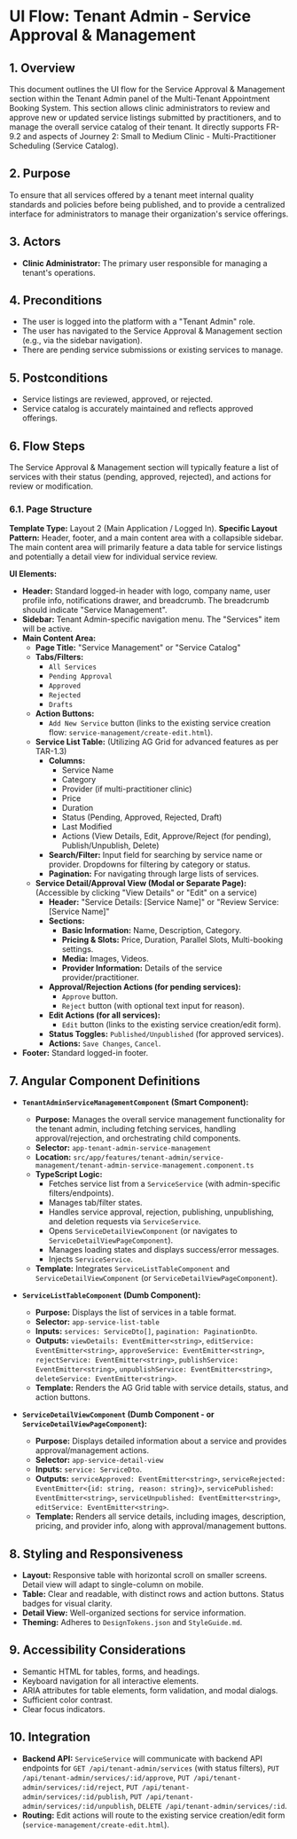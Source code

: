 # UI Flow: Tenant Admin - Service Approval & Management

## 1. Overview

This document outlines the UI flow for the Service Approval & Management section within the Tenant Admin panel of the Multi-Tenant Appointment Booking System. This section allows clinic administrators to review and approve new or updated service listings submitted by practitioners, and to manage the overall service catalog of their tenant. It directly supports FR-9.2 and aspects of Journey 2: Small to Medium Clinic - Multi-Practitioner Scheduling (Service Catalog).

## 2. Purpose

To ensure that all services offered by a tenant meet internal quality standards and policies before being published, and to provide a centralized interface for administrators to manage their organization's service offerings.

## 3. Actors

*   **Clinic Administrator:** The primary user responsible for managing a tenant's operations.

## 4. Preconditions

*   The user is logged into the platform with a "Tenant Admin" role.
*   The user has navigated to the Service Approval & Management section (e.g., via the sidebar navigation).
*   There are pending service submissions or existing services to manage.

## 5. Postconditions

*   Service listings are reviewed, approved, or rejected.
*   Service catalog is accurately maintained and reflects approved offerings.

## 6. Flow Steps

The Service Approval & Management section will typically feature a list of services with their status (pending, approved, rejected), and actions for review or modification.

### 6.1. Page Structure

**Template Type:** Layout 2 (Main Application / Logged In).
**Specific Layout Pattern:** Header, footer, and a main content area with a collapsible sidebar. The main content area will primarily feature a data table for service listings and potentially a detail view for individual service review.

**UI Elements:**
*   **Header:** Standard logged-in header with logo, company name, user profile info, notifications drawer, and breadcrumb. The breadcrumb should indicate "Service Management".
*   **Sidebar:** Tenant Admin-specific navigation menu. The "Services" item will be active.
*   **Main Content Area:**
    *   **Page Title:** "Service Management" or "Service Catalog"
    *   **Tabs/Filters:**
        *   `All Services`
        *   `Pending Approval`
        *   `Approved`
        *   `Rejected`
        *   `Drafts`
    *   **Action Buttons:**
        *   `Add New Service` button (links to the existing service creation flow: `service-management/create-edit.html`).
    *   **Service List Table:** (Utilizing AG Grid for advanced features as per TAR-1.3)
        *   **Columns:**
            *   Service Name
            *   Category
            *   Provider (if multi-practitioner clinic)
            *   Price
            *   Duration
            *   Status (Pending, Approved, Rejected, Draft)
            *   Last Modified
            *   Actions (View Details, Edit, Approve/Reject (for pending), Publish/Unpublish, Delete)
        *   **Search/Filter:** Input field for searching by service name or provider. Dropdowns for filtering by category or status.
        *   **Pagination:** For navigating through large lists of services.
    *   **Service Detail/Approval View (Modal or Separate Page):** (Accessible by clicking "View Details" or "Edit" on a service)
        *   **Header:** "Service Details: [Service Name]" or "Review Service: [Service Name]"
        *   **Sections:**
            *   **Basic Information:** Name, Description, Category.
            *   **Pricing & Slots:** Price, Duration, Parallel Slots, Multi-booking settings.
            *   **Media:** Images, Videos.
            *   **Provider Information:** Details of the service provider/practitioner.
        *   **Approval/Rejection Actions (for pending services):**
            *   `Approve` button.
            *   `Reject` button (with optional text input for reason).
        *   **Edit Actions (for all services):**
            *   `Edit` button (links to the existing service creation/edit form).
        *   **Status Toggles:** `Published/Unpublished` (for approved services).
        *   **Actions:** `Save Changes`, `Cancel`.
*   **Footer:** Standard logged-in footer.

## 7. Angular Component Definitions

*   **`TenantAdminServiceManagementComponent` (Smart Component):**
    *   **Purpose:** Manages the overall service management functionality for the tenant admin, including fetching services, handling approval/rejection, and orchestrating child components.
    *   **Selector:** `app-tenant-admin-service-management`
    *   **Location:** `src/app/features/tenant-admin/service-management/tenant-admin-service-management.component.ts`
    *   **TypeScript Logic:**
        *   Fetches service list from a `ServiceService` (with admin-specific filters/endpoints).
        *   Manages tab/filter states.
        *   Handles service approval, rejection, publishing, unpublishing, and deletion requests via `ServiceService`.
        *   Opens `ServiceDetailViewComponent` (or navigates to `ServiceDetailViewPageComponent`).
        *   Manages loading states and displays success/error messages.
        *   Injects `ServiceService`.
    *   **Template:** Integrates `ServiceListTableComponent` and `ServiceDetailViewComponent` (or `ServiceDetailViewPageComponent`).

*   **`ServiceListTableComponent` (Dumb Component):**
    *   **Purpose:** Displays the list of services in a table format.
    *   **Selector:** `app-service-list-table`
    *   **Inputs:** `services: ServiceDto[]`, `pagination: PaginationDto`.
    *   **Outputs:** `viewDetails: EventEmitter<string>`, `editService: EventEmitter<string>`, `approveService: EventEmitter<string>`, `rejectService: EventEmitter<string>`, `publishService: EventEmitter<string>`, `unpublishService: EventEmitter<string>`, `deleteService: EventEmitter<string>`.
    *   **Template:** Renders the AG Grid table with service details, status, and action buttons.

*   **`ServiceDetailViewComponent` (Dumb Component - or `ServiceDetailViewPageComponent`):**
    *   **Purpose:** Displays detailed information about a service and provides approval/management actions.
    *   **Selector:** `app-service-detail-view`
    *   **Inputs:** `service: ServiceDto`.
    *   **Outputs:** `serviceApproved: EventEmitter<string>`, `serviceRejected: EventEmitter<{id: string, reason: string}>`, `servicePublished: EventEmitter<string>`, `serviceUnpublished: EventEmitter<string>`, `editService: EventEmitter<string>`.
    *   **Template:** Renders all service details, including images, description, pricing, and provider info, along with approval/management buttons.

## 8. Styling and Responsiveness

*   **Layout:** Responsive table with horizontal scroll on smaller screens. Detail view will adapt to single-column on mobile.
*   **Table:** Clear and readable, with distinct rows and action buttons. Status badges for visual clarity.
*   **Detail View:** Well-organized sections for service information.
*   **Theming:** Adheres to `DesignTokens.json` and `StyleGuide.md`.

## 9. Accessibility Considerations

*   Semantic HTML for tables, forms, and headings.
*   Keyboard navigation for all interactive elements.
*   ARIA attributes for table elements, form validation, and modal dialogs.
*   Sufficient color contrast.
*   Clear focus indicators.

## 10. Integration

*   **Backend API:** `ServiceService` will communicate with backend API endpoints for `GET /api/tenant-admin/services` (with status filters), `PUT /api/tenant-admin/services/:id/approve`, `PUT /api/tenant-admin/services/:id/reject`, `PUT /api/tenant-admin/services/:id/publish`, `PUT /api/tenant-admin/services/:id/unpublish`, `DELETE /api/tenant-admin/services/:id`.
*   **Routing:** Edit actions will route to the existing service creation/edit form (`service-management/create-edit.html`).